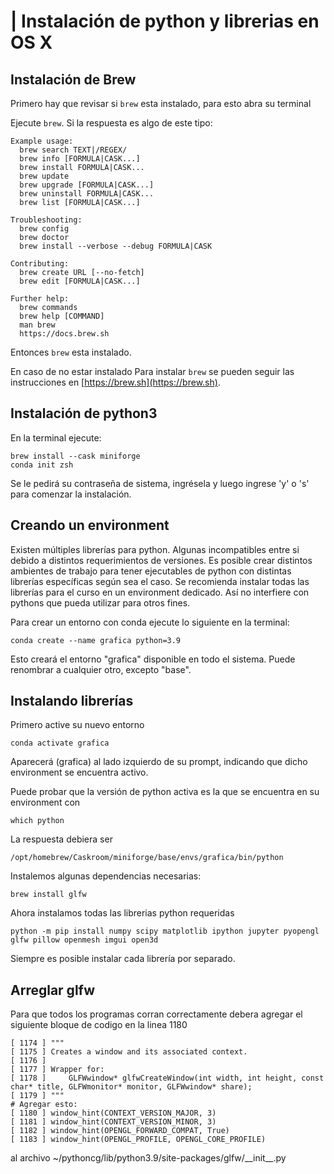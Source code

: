 |
Instalación de python y librerias en OS X
=======

Instalación de Brew
---------------------

Primero hay que revisar si ``brew`` esta instalado, para esto abra su terminal

Ejecute ``brew``. Si la respuesta es algo de este tipo:

    Example usage:
      brew search TEXT|/REGEX/
      brew info [FORMULA|CASK...]
      brew install FORMULA|CASK...
      brew update
      brew upgrade [FORMULA|CASK...]
      brew uninstall FORMULA|CASK...
      brew list [FORMULA|CASK...]

    Troubleshooting:
      brew config
      brew doctor
      brew install --verbose --debug FORMULA|CASK

    Contributing:
      brew create URL [--no-fetch]
      brew edit [FORMULA|CASK...]

    Further help:
      brew commands
      brew help [COMMAND]
      man brew
      https://docs.brew.sh

Entonces ``brew`` esta instalado.

En caso de no estar instalado Para instalar ``brew`` se pueden seguir las instrucciones en [https://brew.sh](https://brew.sh).

Instalación de python3
----------------------

En la terminal ejecute:

    brew install --cask miniforge
    conda init zsh

Se le pedirá su contraseña de sistema, ingrésela y luego ingrese 'y' o 's' para comenzar la instalación.

Creando un environment
----------------------

Existen múltiples librerías para python. Algunas incompatibles entre si debido a distintos requerimientos de versiones. Es posible crear distintos ambientes de trabajo para tener ejecutables de python con distintas librerías específicas según sea el caso. Se recomienda instalar todas las librerías para el curso en un environment dedicado. Así no interfiere con pythons que pueda utilizar para otros fines.

Para crear un entorno con conda ejecute lo siguiente en la terminal:

    conda create --name grafica python=3.9

Esto creará el entorno "grafica" disponible en todo el sistema. Puede renombrar a cualquier otro, excepto "base".

Instalando librerías
--------------------

Primero active su nuevo entorno

    conda activate grafica

Aparecerá (grafica) al lado izquierdo de su prompt, indicando que dicho environment se encuentra activo.

Puede probar que la versión de python activa es la que se encuentra en su environment con

    which python

La respuesta debiera ser

    /opt/homebrew/Caskroom/miniforge/base/envs/grafica/bin/python

Instalemos algunas dependencias necesarias:

    brew install glfw

Ahora instalamos todas las librerias python requeridas

    python -m pip install numpy scipy matplotlib ipython jupyter pyopengl glfw pillow openmesh imgui open3d

Siempre es posible instalar cada librería por separado.

Arreglar glfw
-------------

Para que todos los programas corran correctamente debera agregar el siguiente bloque de codigo en la linea 1180

    [ 1174 ] """
    [ 1175 ] Creates a window and its associated context.
    [ 1176 ]
    [ 1177 ] Wrapper for:
    [ 1178 ]     GLFWwindow* glfwCreateWindow(int width, int height, const char* title, GLFWmonitor* monitor, GLFWwindow* share);
    [ 1179 ] """
    # Agregar esto:
    [ 1180 ] window_hint(CONTEXT_VERSION_MAJOR, 3)
    [ 1181 ] window_hint(CONTEXT_VERSION_MINOR, 3)
    [ 1182 ] window_hint(OPENGL_FORWARD_COMPAT, True)
    [ 1183 ] window_hint(OPENGL_PROFILE, OPENGL_CORE_PROFILE)

al archivo ~/pythoncg/lib/python3.9/site-packages/glfw/\_\_init\_\_.py
